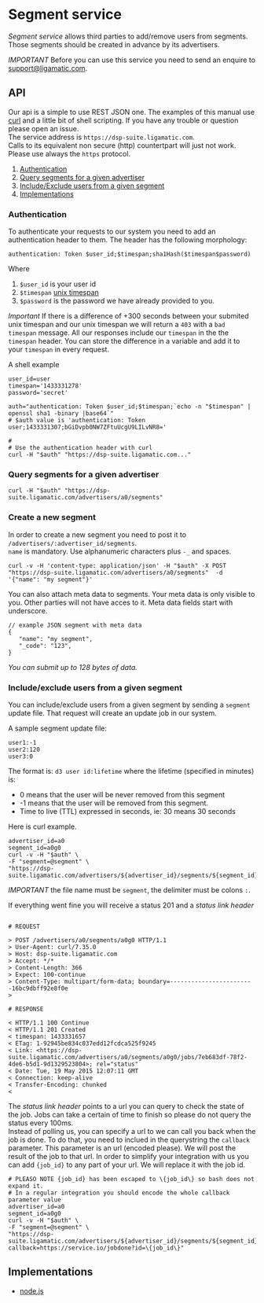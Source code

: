 # Segment service

*Segment service* allows third parties to add/remove users from segments.
Those segments should be created in advance by its advertisers.

*IMPORTANT* Before you can use this service you need to send an enquire to [support@ligamatic.com](mailto://support@ligamatic.com).

## API

Our api is a simple to use REST JSON one. The examples of this manual use [curl](http://curl.haxx.se/) and a little bit of shell scripting. If you have any trouble or question please open an issue.  
The service address is `https://dsp-suite.ligamatic.com`.  
Calls to its equivalent non secure (http) countertpart will just not work.  
Please use always the `https` protocol.

1. [Authentication](#authentication)
2. [Query segments for a given advertiser](#query-segments-for-a-given-advertiser)
3. [Include/Exclude users from a given segment](#includeexclude-users-from-a-given-segment)
4. [Implementations](#implementations)

### Authentication

To authenticate your requests to our system you need to add an authentication header to them.
The header has the following morphology:
```
authentication: Token $user_id;$timespan;sha1Hash($timespan$password)
```
Where  
1. `$user_id` is your user id  
2. `$timespan` [unix timespan](https://en.wikipedia.org/wiki/Unix_time)  
3. `$password` is the password we have already provided to you.  

*Important* If there is a difference of +300 seconds between your submited unix timespan and our unix timespan we will return a `403` with a `bad timespan` message.
All our responses include our `timespan` in the the `timespan` header. You can store the difference in a variable and add it to your `timespan` in every request.

A shell example
```
user_id=user
timespan='1433331278'
password='secret'

auth="authentication: Token $user_id;$timespan;`echo -n "$timespan" | openssl sha1 -binary |base64`"
# $auth value is 'authentication: Token user;1433331307;bGiDvpb0NW7ZFtuUcgU9LILvNR8='

# 
# Use the authentication header with curl
curl -H "$auth" "https://dsp-suite.ligamatic.com..."
```

### Query segments for a given advertiser

```
curl -H "$auth" "https://dsp-suite.ligamatic.com/advertisers/a0/segments"
```

### Create a new segment

In order to create a new segment you need to post it to `/advertisers/:advertiser_id/segments`.  
`name` is mandatory. Use alphanumeric characters plus `-_` and spaces.

```
curl -v -H 'content-type: application/json' -H "$auth" -X POST "https://dsp-suite.ligamatic.com/advertisers/a0/segments"  -d '{"name": "my segment"}' 
```


You can also attach meta data to segments. Your meta data is only visible to you. Other parties will not have acces to it.
Meta data fields start with underscore.
```
// example JSON segment with meta data
{
   "name": "my segment",
   "_code": "123",
}
```

*You can submit up to 128 bytes of data.*

### Include/exclude users from a given segment

You can include/exclude users from a given segment by sending a `segment` update file. That request will create an update job in our system. 

A sample segment update file:

```
user1:-1
user2:120
user3:0
```
The format is: `d3 user id:lifetime` where the lifetime (specified in minutes) is:
* 0 means that the user will be never removed from this segment
* -1 means that the user will be removed from this segment.
* Time to live (TTL) expressed in seconds, ie: 30 means 30 seconds

Here is curl example.

```
advertiser_id=a0
segment_id=a0g0
curl -v -H "$auth" \
-F "segment=@segment" \
"https://dsp-suite.ligamatic.com/advertisers/${advertiser_id}/segments/${segment_id}"
```
*IMPORTANT* the file name must be `segment`, the delimiter must be colons `:`.

If everything went fine you will receive a status 201 and a *status link header*

```

# REQUEST

> POST /advertisers/a0/segments/a0g0 HTTP/1.1
> User-Agent: curl/7.35.0
> Host: dsp-suite.ligamatic.com
> Accept: */*
> Content-Length: 366
> Expect: 100-continue
> Content-Type: multipart/form-data; boundary=------------------------16bc9dbff92e8f0e
> 

# RESPONSE

< HTTP/1.1 100 Continue
< HTTP/1.1 201 Created
< timespan: 1433331657
< ETag: 1-92945be834c037edd12fcdca525f9245
< Link: <https://dsp-suite.ligamatic.com/advertisers/a0/segments/a0g0/jobs/7eb683df-78f2-4de6-b5d1-9d1329523804>; rel="status"
< Date: Tue, 19 May 2015 12:07:11 GMT
< Connection: keep-alive
< Transfer-Encoding: chunked
< 

```

The *status link header* points to a url you can query to check the state of the job. Jobs can take a certain of time to finish so please do not query the status every 100ms.  
Instead of polling us, you can specify a url to we can call you back when the job is done. To do that, you need to inclued in the querystring the `callback` parameter.
This parameter is an url (encoded please). We will post the result of the job to that url. In order to simplify your integration with us you can add `{job_id}` to any part of your url. We will replace it with the job id.

```
# PLEASO NOTE {job_id} has been escaped to \{job_id\} so bash does not expand it.
# In a regular integration you should encode the whole callback parameter value
advertiser_id=a0
segment_id=a0g0
curl -v -H "$auth" \
-F "segment=@segment" \
"https://dsp-suite.ligamatic.com/advertisers/${advertiser_id}/segments/${segment_id}?callback=https://service.io/jobdone?id=\{job_id\}"
```

## Implementations
* [node.js](https://github.com/d3media/ligamatic-api-node)
